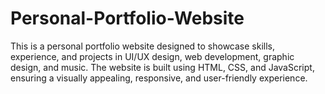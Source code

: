 # Personal-Portfolio-Website
This is a personal portfolio website designed to showcase skills, experience, and projects in UI/UX design, web development, graphic design, and music. The website is built using HTML, CSS, and JavaScript, ensuring a visually appealing, responsive, and user-friendly experience.
